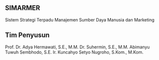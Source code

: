 ## SIMARMER
Sistem Strategi Terpadu Manajemen Sumber Daya Manusia dan Marketing

## Tim Penyusun
Prof. Dr. Adya Hermawati, S.E., M.M.
Dr. Suhermin, S.E., M.M.
Abimanyu Tuwuh Sembhodo, S.E.
Ir. Kuncahyo Setyo Nugroho, S.Kom., M.Kom.

